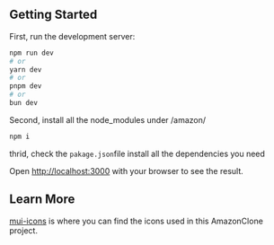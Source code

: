 
## Getting Started

First, run the development server:

```bash
npm run dev
# or
yarn dev
# or
pnpm dev
# or
bun dev
```

Second, install all the node_modules under /amazon/
<br/>
``` bash
npm i
```

thrid, check the ```pakage.json```file install all the dependencies you need
<br />

Open [http://localhost:3000](http://localhost:3000) with your browser to see the result.




## Learn More

[mui-icons](https://mui.com/material-ui/) is where you can find the icons used in this AmazonClone project.




